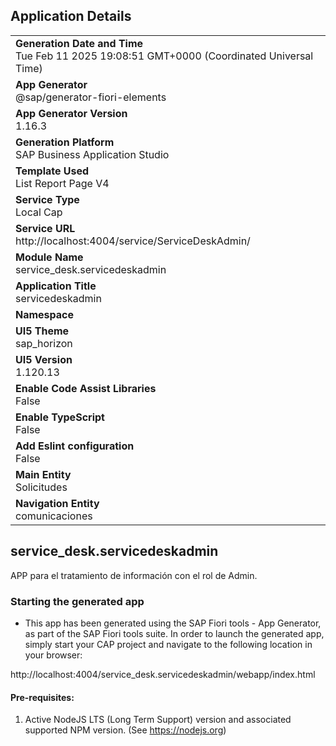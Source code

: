 ## Application Details
|               |
| ------------- |
|**Generation Date and Time**<br>Tue Feb 11 2025 19:08:51 GMT+0000 (Coordinated Universal Time)|
|**App Generator**<br>@sap/generator-fiori-elements|
|**App Generator Version**<br>1.16.3|
|**Generation Platform**<br>SAP Business Application Studio|
|**Template Used**<br>List Report Page V4|
|**Service Type**<br>Local Cap|
|**Service URL**<br>http://localhost:4004/service/ServiceDeskAdmin/|
|**Module Name**<br>service_desk.servicedeskadmin|
|**Application Title**<br>servicedeskadmin|
|**Namespace**<br>|
|**UI5 Theme**<br>sap_horizon|
|**UI5 Version**<br>1.120.13|
|**Enable Code Assist Libraries**<br>False|
|**Enable TypeScript**<br>False|
|**Add Eslint configuration**<br>False|
|**Main Entity**<br>Solicitudes|
|**Navigation Entity**<br>comunicaciones|

## service_desk.servicedeskadmin

APP para el tratamiento de información con el rol de Admin.

### Starting the generated app

-   This app has been generated using the SAP Fiori tools - App Generator, as part of the SAP Fiori tools suite.  In order to launch the generated app, simply start your CAP project and navigate to the following location in your browser:

http://localhost:4004/service_desk.servicedeskadmin/webapp/index.html

#### Pre-requisites:

1. Active NodeJS LTS (Long Term Support) version and associated supported NPM version.  (See https://nodejs.org)


